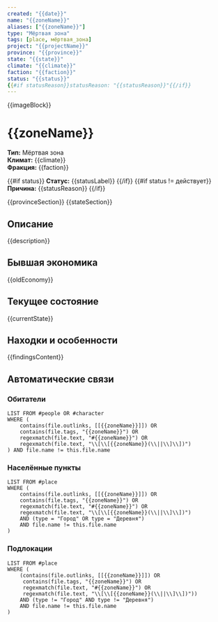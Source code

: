 ```yaml
---
created: "{{date}}"
name: "{{zoneName}}"
aliases: ["{{zoneName}}"]
type: "Мёртвая зона"
tags: [place, мёртвая_зона]
project: "{{projectName}}"
province: "{{province}}"
state: "{{state}}"
climate: "{{climate}}"
faction: "{{faction}}"
status: "{{status}}"
{{#if statusReason}}statusReason: "{{statusReason}}"{{/if}}
---
```


{{imageBlock}}

# {{zoneName}}

**Тип:** Мёртвая зона  
**Климат:** {{climate}}  
**Фракция:** {{faction}}

{{#if status}}
**Статус:** {{statusLabel}}
{{/if}}
{{#if status != действует}}
**Причина:** {{statusReason}}
{{/if}}

{{provinceSection}}
{{stateSection}}

## Описание
{{description}}

## Бывшая экономика
{{oldEconomy}}

## Текущее состояние
{{currentState}}

## Находки и особенности
{{findingsContent}}

## Автоматические связи
### Обитатели
```dataview
LIST FROM #people OR #character
WHERE (
    contains(file.outlinks, [[{{zoneName}}]]) OR
    contains(file.tags, "{{zoneName}}") OR
    regexmatch(file.text, "#{{zoneName}}") OR
    regexmatch(file.text, "\\[\\[{{zoneName}}(\\||\\]\\])")
) AND file.name != this.file.name
```

### Населённые пункты
```dataview
LIST FROM #place
WHERE (
    contains(file.outlinks, [[{{zoneName}}]]) OR
    contains(file.tags, "{{zoneName}}") OR
    regexmatch(file.text, "#{{zoneName}}") OR
    regexmatch(file.text, "\\[\\[{{zoneName}}(\\||\\]\\])")
    AND (type = "Город" OR type = "Деревня")
    AND file.name != this.file.name
)
```

### Подлокации
```dataview
LIST FROM #place
WHERE (
    (contains(file.outlinks, [[{{zoneName}}]]) OR
     contains(file.tags, "{{zoneName}}") OR
     regexmatch(file.text, "#{{zoneName}}") OR
     regexmatch(file.text, "\\[\\[{{zoneName}}(\\||\\]\\])"))
    AND (type != "Город" AND type != "Деревня")
    AND file.name != this.file.name
)
```
